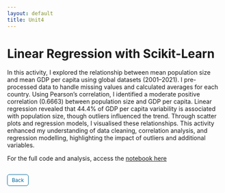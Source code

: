 ```yaml
---
layout: default
title: Unit4
---
```


# Linear Regression with Scikit-Learn

In this activity, I explored the relationship between mean population size and mean GDP per capita using global datasets (2001–2021). I pre-processed data to handle missing values and calculated averages for each country. Using Pearson’s correlation, I identified a moderate positive correlation (0.6663) between population size and GDP per capita. Linear regression revealed that 44.4% of GDP per capita variability is associated with population size, though outliers influenced the trend. Through scatter plots and regression models, I visualised these relationships. This activity enhanced my understanding of data cleaning, correlation analysis, and regression modelling, highlighting the impact of outliers and additional variables.

For the full code and analysis, access the <a href="https://github.com/dzervenes/dzervenes.github.io/blob/master/Unit_4_Seminar_Preparation.ipynb" target="_blank" rel="noopener noreferrer"> notebook here</a>



<style>
  .back-button {
    display: inline-block;
    background-color: white;
    color: #006699;
    text-decoration: none;
    padding: 5px 10px; /* Reduced padding for a smaller button */
    font-size: 12px; /* Smaller font size */
    border: 1px solid #006699; /* Thinner border */
    border-radius: 5px;
    cursor: pointer;
    transition: background-color 0.3s, color 0.3s;
    margin: 15px 0; /* Adds space above and below the button */
  }
  .back-button:hover {
    background-color: #006699;
    color: white;
 }
</style>

<div class="button-container">
  <a href="https://dzervenes.github.io/machine-learning/" class="back-button">Back</a>
</div>
